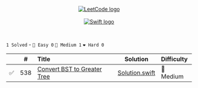 <p align="center">
	<a href="https://leetcode.com/AndreevIVdev">
    	<img src="https://upload.wikimedia.org/wikipedia/commons/0/0a/LeetCode_Logo_black_with_text.svg" alt="LeetCode logo">
  	</a>
	</br></br>
    <a href="https://swift.org">
	   <img  src="https://mpng.subpng.com/20180627/yvf/kisspng-apple-worldwide-developers-conference-swift-apple-eagle-security-logo-5b339f57c7cb39.3256796215301097838184.jpg" alt="Swift logo">
    </a>
</p>

</br>

`1 Solved` - `💚 Easy 0` `💛 Medium 1` `❤️ Hard 0`

|    | # | Title                                            |     Solution     | Difficulty |
|:--:|:-:|:-------------------------------------------------|:----------------:|:-----------|
| ✅ | 538 | [Convert BST to Greater Tree](https://leetcode.com/problems/convert-bst-to-greater-tree/) | [Solution.swift]() | 💛 Medium |

